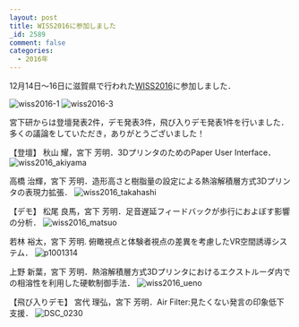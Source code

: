 ```yaml
---
layout: post
title: WISS2016に参加しました
_id: 2589
comment: false
categories:
  - 2016年
---
```


12月14日～16日に滋賀県で行われた[WISS2016](http://www.wiss.org/WISS2016/)に参加しました．

![wiss2016-1](/wp-content/uploads/2016/12/wiss2016-1.jpg)
![wiss2016-3](/wp-content/uploads/2016/12/wiss2016-3.jpg)



宮下研からは登壇発表2件，デモ発表3件，飛び入りデモ発表1件を行いました．
多くの議論をしていただき，ありがとうございました！

【登壇】
秋山 耀，宮下 芳明．3DプリンタのためのPaper User Interface．
![wiss2016_akiyama](/wp-content/uploads/2016/12/wiss2016_akiyama.jpg)

高橋 治輝，宮下 芳明．造形高さと樹脂量の設定による熱溶解積層方式3Dプリンタの表現力拡張．
![wiss2016_takahashi](/wp-content/uploads/2016/12/wiss2016_takahashi.jpg)

【デモ】
松尾 良馬，宮下 芳明．足音遅延フィードバックが歩行におよぼす影響の分析．
![wiss2016_matsuo](/wp-content/uploads/2016/12/wiss2016_matsuo.jpg)

若林 裕太，宮下 芳明. 俯瞰視点と体験者視点の差異を考慮したVR空間誘導システム．
![p1001314](/wp-content/uploads/2016/12/P1001314.jpg)

上野 新葉，宮下 芳明．熱溶解積層方式3Dプリンタにおけるエクストルーダ内での相溶性を利用した硬軟制御手法．
![wiss2016_ueno](/wp-content/uploads/2016/12/wiss2016_ueno.jpg)

【飛び入りデモ】
宮代 理弘，宮下 芳明．Air Filter:見たくない発言の印象低下支援．
![DSC_0230](/wp-content/uploads/2016/12/wiss2016_飛び入り.jpg)
